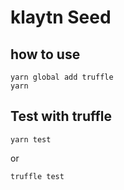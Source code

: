 # klaytn Seed

## how to use 

```
yarn global add truffle
yarn
```

## Test with truffle

```
yarn test
```
or
```
truffle test
```

